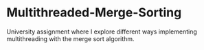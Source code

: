 # Multithreaded-Merge-Sorting

University assignment where I explore different ways implementing multithreading with the merge sort algorithm.
